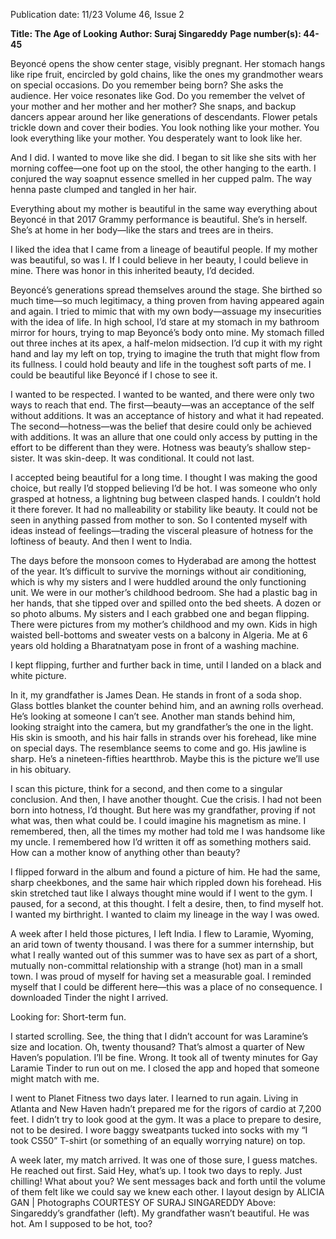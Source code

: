 Publication date: 11/23
Volume 46, Issue 2

**Title: The Age of Looking**
**Author: Suraj Singareddy**
**Page number(s): 44-45**

Beyoncé opens the show center stage, visibly pregnant. Her stomach hangs like ripe fruit, encircled by gold chains, like the ones my grandmother wears on special occasions. Do you remember being born? She asks the audience. Her voice resonates like God. Do you remember the velvet of your mother and her mother and her mother? She snaps, and backup dancers appear around her like generations of descendants. Flower petals trickle down and cover their bodies. You look nothing like your mother. You look everything like your mother. You desperately want to look like her.

And I did. I wanted to move like she did. I began to sit like she sits with her morning coffee—one foot up on the stool, the other hanging to the earth. I conjured the way soapnut essence smelled in her cupped palm. The way henna paste clumped and tangled in her hair.

Everything about my mother is beautiful in the same way everything about Beyoncé in that 2017 Grammy performance is beautiful. She’s in herself. She’s at home in her body—like the stars and trees are in theirs.

I liked the idea that I came from a lineage of beautiful people. If my mother was beautiful, so was I. If I could believe in her beauty, I could believe in mine. There was honor in this inherited beauty, I’d decided.

Beyoncé’s generations spread themselves around the stage. She birthed so much time—so much legitimacy, a thing proven from having appeared again and again. I tried to mimic that with my own body—assuage my insecurities with the idea of life. In high school, I’d stare at my stomach in my bathroom mirror for hours, trying to map Beyoncé’s body onto mine. My stomach filled out three inches at its apex, a half-melon midsection. I’d cup it with my right hand and lay my left on top, trying to imagine the truth that might flow from its fullness. I could hold beauty and life in the toughest soft parts of me. I could be beautiful like Beyoncé if I chose to see it.

I wanted to be respected. I wanted to be wanted, and there were only two ways to reach that end. The first—beauty—was an acceptance of the self without additions. It was an acceptance of history and what it had repeated. The second—hotness—was the belief that desire could only be achieved with additions. It was an allure that one could only access by putting in the effort to be different than they were. Hotness was beauty’s shallow step-sister. It was skin-deep. It was conditional. It could not last.

I accepted being beautiful for a long time. I thought I was making the good choice, but really I’d stopped believing I’d be hot. I was someone who only grasped at hotness, a lightning bug between clasped hands. I couldn’t hold it there forever. It had no malleability or stability like beauty. It could not be seen in anything passed from mother to son. So I contented myself with ideas instead of feelings—trading the visceral pleasure of hotness for the loftiness of beauty. And then I went to India.


The days before the monsoon comes to Hyderabad are among the hottest of the year. It’s difficult to survive the mornings without air conditioning, which is why my sisters and I were huddled around the only functioning unit. We were in our mother’s childhood bedroom. She had a plastic bag in her hands, that she tipped over and spilled onto the bed sheets. A dozen or so photo albums. My sisters and I each grabbed one and began flipping. There were pictures from my mother’s childhood and my own. Kids in high waisted bell-bottoms and sweater vests on a balcony in Algeria. Me at 6 years old holding a Bharatnatyam pose in front of a washing machine.

I kept flipping, further and further back in time, until I landed on a black and white picture.

In it, my grandfather is James Dean. He stands in front of a soda shop. Glass bottles blanket the counter behind him, and an awning rolls overhead. He’s looking at someone I can’t see. Another man stands behind him, looking straight into the camera, but my grandfather’s the one in the light. His skin is smooth, and his hair falls in strands over his forehead, like mine on special days. The resemblance seems to come and go. His jawline is sharp. He’s a nineteen-fifties heartthrob. Maybe this is the picture we’ll use in his obituary.

I scan this picture, think for a second, and then come to a singular conclusion. And then, I have another thought. Cue the crisis. I had not been born into hotness, I’d thought. But here was my grandfather, proving if not what was, then what could be. I could imagine his magnetism as mine. I remembered, then, all the times my mother had told me I was handsome like my uncle. I remembered how I’d written it off as something mothers said. How can a mother know of anything other than beauty?

I flipped forward in the album and found a picture of him. He had the same, sharp cheekbones, and the same hair which rippled down his forehead. His skin stretched taut like I always thought mine would if I went to the gym. I paused, for a second, at this thought. I felt a desire, then, to find myself hot. I wanted my birthright. I wanted to claim my lineage in the way I was owed.


A week after I held those pictures, I left India. I flew to Laramie, Wyoming, an arid town of twenty thousand. I was there for a summer internship, but what I really wanted out of this summer was to have sex as part of a short, mutually non-committal relationship with a strange (hot) man in a small town. I was proud of myself for having set a measurable goal. I reminded myself that I could be different here—this was a place of no consequence. I downloaded Tinder the night I arrived.

Looking for: Short-term fun.

I started scrolling. See, the thing that I didn’t account for was Laramine’s size and location. Oh, twenty thousand? That’s almost a quarter of New Haven’s population. I’ll be fine. Wrong. It took all of twenty minutes for Gay Laramie Tinder to run out on me. I closed the app and hoped that someone might match with me.

I went to Planet Fitness two days later. I learned to run again. Living in Atlanta and New Haven hadn’t prepared me for the rigors of cardio at 7,200 feet. I didn’t try to look good at the gym. It was a place to prepare to desire, not to be desired. I wore baggy sweatpants tucked into socks with my “I took CS50” T-shirt (or something of an equally worrying nature) on top.


A week later, my match arrived. It was one of those sure, I guess matches. He reached out first. Said Hey, what’s up. I took two days to reply. Just chilling! What about you? We sent messages back and forth until the volume of them felt like we could say we knew each other. I layout design by ALICIA GAN | Photographs COURTESY OF SURAJ SINGAREDDY
Above: Singareddy’s grandfather (left).
My grandfather wasn’t beautiful. He was hot.
Am I supposed to be hot, too?